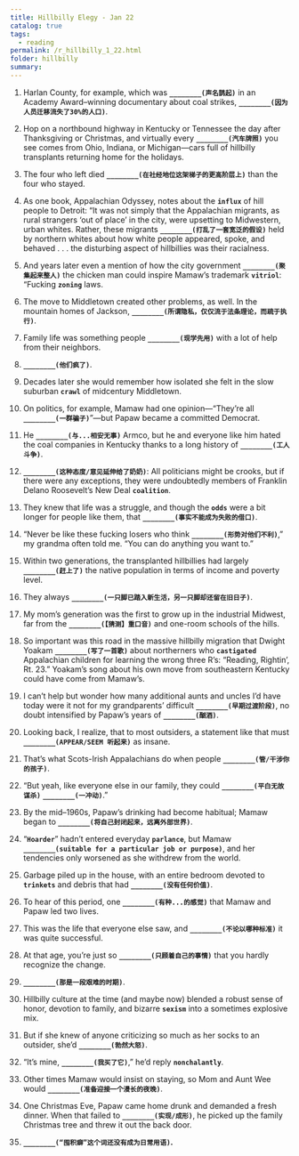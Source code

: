 ```yaml
---
title: Hillbilly Elegy - Jan 22
catalog: true
tags: 
  - reading
permalink: /r_hillbilly_1_22.html
folder: hillbilly
summary: 
---
```


1.  Harlan County, for example, which was <b data-toggle="tooltip" data-original-title="{{site.data.answers.hill_d_3_a1}}">`________(声名鹊起)`</b> in an Academy Award–winning documentary about coal strikes, <b data-toggle="tooltip" data-original-title="{{site.data.answers.hill_d_3_a2}}">`________(因为人员迁移流失了30%的人口)`</b>.

2.  Hop on a northbound highway in Kentucky or Tennessee the day after Thanksgiving or Christmas, and virtually every <b data-toggle="tooltip" data-original-title="{{site.data.answers.hill_d_3_b1}}">`________(汽车牌照)`</b> you see comes from Ohio, Indiana, or Michigan—cars full of hillbilly transplants returning home for the holidays.

3.  The four who left died <b data-toggle="tooltip" data-original-title="{{site.data.answers.hill_d_3_c1}}">`________(在社经地位这架梯子的更高阶层上)`</b> than the four who stayed.

4.  As one book, Appalachian Odyssey, notes about the <b data-toggle="tooltip" data-original-title="{{site.data.glossary.influx}}">`influx`</b> of hill people to Detroit: “It was not simply that the Appalachian migrants, as rural strangers ‘out of place’ in the city, were upsetting to Midwestern, urban whites. Rather, these migrants <b data-toggle="tooltip" data-original-title="{{site.data.answers.hill_d_3_d1}}">`________(打乱了一套宽泛的假设)`</b> held by northern whites about how white people appeared, spoke, and behaved . . . the disturbing aspect of hillbillies was their racialness.

5.  And years later even a mention of how the city government <b data-toggle="tooltip" data-original-title="{{site.data.answers.hill_d_3_e1}}">`________(聚集起来整人)`</b> the chicken man could inspire Mamaw’s trademark <b data-toggle="tooltip" data-original-title="{{site.data.glossary.vitriol}}">`vitriol`</b>: “Fucking <b data-toggle="tooltip" data-original-title="{{site.data.glossary.zoning}}">`zoning`</b> laws.

6.  The move to Middletown created other problems, as well. In the mountain homes of Jackson, <b data-toggle="tooltip" data-original-title="{{site.data.answers.hill_d_3_f1}}">`________(所谓隐私，仅仅流于法条理论，而疏于执行)`</b>.

7.  Family life was something people <b data-toggle="tooltip" data-original-title="{{site.data.answers.hill_d_3_g1}}">`________(现学先用)`</b> with a lot of help from their neighbors.

8.  <b data-toggle="tooltip" data-original-title="{{site.data.answers.hill_d_3_h1}}">`________(他们疯了)`</b>.

9.  Decades later she would remember how isolated she felt in the slow suburban <b data-toggle="tooltip" data-original-title="{{site.data.glossary.crawl}}">`crawl`</b> of midcentury Middletown.

10.  On politics, for example, Mamaw had one opinion—“They’re all <b data-toggle="tooltip" data-original-title="{{site.data.answers.hill_d_3_j1}}">`________(一群骗子)`</b>”—but Papaw became a committed Democrat.

11.  He <b data-toggle="tooltip" data-original-title="{{site.data.answers.hill_d_3_k2}}">`________(与...相安无事)`</b> Armco, but he and everyone like him hated the coal companies in Kentucky thanks to a long history of <b data-toggle="tooltip" data-original-title="{{site.data.answers.hill_d_3_k1}}">`________(工人斗争)`</b>.

12.  <b data-toggle="tooltip" data-original-title="{{site.data.answers.hill_d_3_l1}}">`________(这种态度/意见延伸给了奶奶)`</b>: All politicians might be crooks, but if there were any exceptions, they were undoubtedly members of Franklin Delano Roosevelt’s New Deal <b data-toggle="tooltip" data-original-title="{{site.data.glossary.coalition}}">`coalition`</b>.

13.  They knew that life was a struggle, and though the <b data-toggle="tooltip" data-original-title="{{site.data.glossary.odds}}">`odds`</b> were a bit longer for people like them, that <b data-toggle="tooltip" data-original-title="{{site.data.answers.hill_d_3_m1}}">`________(事实不能成为失败的借口)`</b>.

14.  “Never be like these fucking losers who think <b data-toggle="tooltip" data-original-title="{{site.data.answers.hill_d_3_n1}}">`________(形势对他们不利)`</b>,” my grandma often told me. “You can do anything you want to.”

15.  Within two generations, the transplanted hillbillies had largely <b data-toggle="tooltip" data-original-title="{{site.data.answers.hill_d_3_o1}}">`________(赶上了)`</b> the native population in terms of income and poverty level.

16.  They always <b data-toggle="tooltip" data-original-title="{{site.data.answers.hill_d_3_p1}}">`________(一只脚已踏入新生活，另一只脚却还留在旧日子)`</b>.

17.  My mom’s generation was the first to grow up in the industrial Midwest, far from the <b data-toggle="tooltip" data-original-title="{{site.data.answers.hill_d_3_q1}}">`________(【猜测】重口音)`</b> and one-room schools of the hills.

18.  So important was this road in the massive hillbilly migration that Dwight Yoakam <b data-toggle="tooltip" data-original-title="{{site.data.answers.hill_d_3_r1}}">`________(写了一首歌)`</b> about northerners who <b data-toggle="tooltip" data-original-title="{{site.data.glossary.castigated}}">`castigated`</b> Appalachian children for learning the wrong three R’s: “Reading, Rightin’, Rt. 23.” Yoakam’s song about his own move from southeastern Kentucky could have come from Mamaw’s.

1. I can’t help but wonder how many additional aunts and uncles I’d have today were it not for my grandparents’ difficult <b data-toggle="tooltip" data-original-title="{{site.data.answers.hill_d_3b_a2}}">`________(早期过渡阶段)`</b>, no doubt intensified by Papaw’s years of <b data-toggle="tooltip" data-original-title="{{site.data.answers.hill_d_3b_a1}}">`________(酗酒)`</b>.

2. Looking back, I realize, that to most outsiders, a statement like that must <b data-toggle="tooltip" data-original-title="{{site.data.answers.hill_d_3b_b1}}">`________(APPEAR/SEEM 听起来)`</b> as insane.

3. That’s what Scots-Irish Appalachians do when people <b data-toggle="tooltip" data-original-title="{{site.data.answers.hill_d_3b_c1}}">`________(管/干涉你的孩子)`</b>.

4. “But yeah, like everyone else in our family, they could <b data-toggle="tooltip" data-original-title="{{site.data.answers.hill_d_3b_d1}}">`________(平白无故谋杀)`</b> <b data-toggle="tooltip" data-original-title="{{site.data.answers.hill_d_3b_d2}}">`________(一冲动)`</b>.”

5. By the mid–1960s, Papaw’s drinking had become habitual; Mamaw began to <b data-toggle="tooltip" data-original-title="{{site.data.answers.hill_d_3b_e1}}">`________(将自己封闭起来，远离外部世界)`</b>.

6. “<b data-toggle="tooltip" data-original-title="{{site.data.glossary.Hoarder}}">`Hoarder`</b>” hadn’t entered everyday <b data-toggle="tooltip" data-original-title="{{site.data.glossary.parlance}}">`parlance`</b>, but Mamaw <b data-toggle="tooltip" data-original-title="{{site.data.answers.hill_d_3b_f1}}">`________(suitable for a particular job or purpose)`</b>, and her tendencies only worsened as she withdrew from the world.

7. Garbage piled up in the house, with an entire bedroom devoted to <b data-toggle="tooltip" data-original-title="{{site.data.glossary.trinkets}}">`trinkets`</b> and debris that had <b data-toggle="tooltip" data-original-title="{{site.data.answers.hill_d_3b_g1}}">`________(没有任何价值)`</b>.

8. To hear of this period, one <b data-toggle="tooltip" data-original-title="{{site.data.answers.hill_d_3b_h1}}">`________(有种...的感觉)`</b> that Mamaw and Papaw led two lives.

9. This was the life that everyone else saw, and <b data-toggle="tooltip" data-original-title="{{site.data.answers.hill_d_3b_i1}}">`________(不论以哪种标准)`</b> it was quite successful.

10. At that age, you’re just so <b data-toggle="tooltip" data-original-title="{{site.data.answers.hill_d_3b_j1}}">`________(只顾着自己的事情)`</b> that you hardly recognize the change.

11. <b data-toggle="tooltip" data-original-title="{{site.data.answers.hill_d_3b_k1}}">`________(那是一段艰难的时期)`</b>.

12. Hillbilly culture at the time (and maybe now) blended a robust sense of honor, devotion to family, and bizarre <b data-toggle="tooltip" data-original-title="{{site.data.glossary.sexism}}">`sexism`</b> into a sometimes explosive mix.

13. But if she knew of anyone criticizing so much as her socks to an outsider, she’d <b data-toggle="tooltip" data-original-title="{{site.data.answers.hill_d_3b_m1}}">`________(勃然大怒)`</b>.

14. “It’s mine, <b data-toggle="tooltip" data-original-title="{{site.data.answers.hill_d_3b_n1}}">`________(我买了它)`</b>,” he’d reply <b data-toggle="tooltip" data-original-title="{{site.data.glossary.nonchalantly}}">`nonchalantly`</b>.

15. Other times Mamaw would insist on staying, so Mom and Aunt Wee would <b data-toggle="tooltip" data-original-title="{{site.data.answers.hill_d_3b_o1}}">`________(准备迎接一个漫长的夜晚)`</b>.

16. One Christmas Eve, Papaw came home drunk and demanded a fresh dinner. When that failed to <b data-toggle="tooltip" data-original-title="{{site.data.answers.hill_d_3b_p1}}">`________(实现/成形)`</b>, he picked up the family Christmas tree and threw it out the back door.

17. <b data-toggle="tooltip" data-original-title="{{site.data.answers.hill_d_3b_q1}}">`________(“囤积癖”这个词还没有成为日常用语)`.</b>
